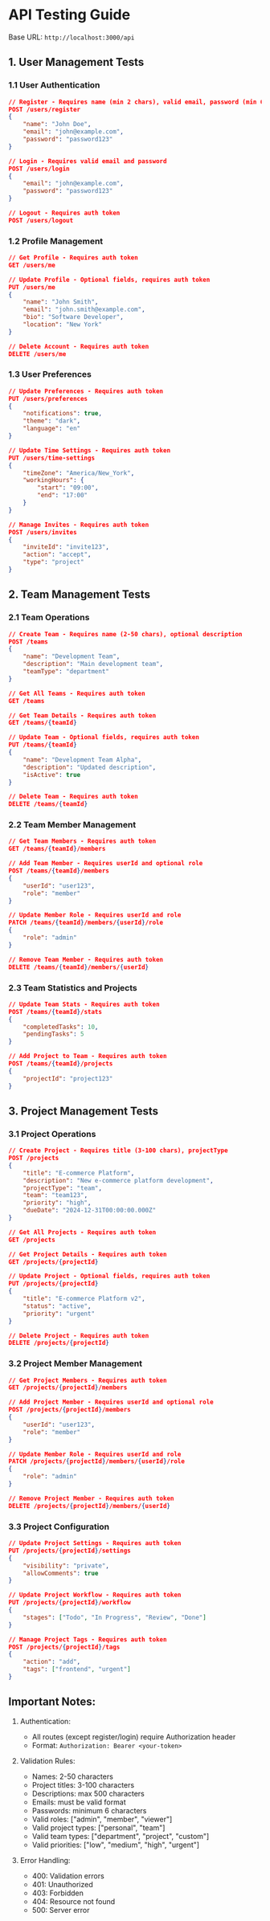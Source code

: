 # API Testing Guide

Base URL: `http://localhost:3000/api`

## 1. User Management Tests

### 1.1 User Authentication
```json
// Register - Requires name (min 2 chars), valid email, password (min 6 chars)
POST /users/register
{
    "name": "John Doe",
    "email": "john@example.com",
    "password": "password123"
}

// Login - Requires valid email and password
POST /users/login
{
    "email": "john@example.com",
    "password": "password123"
}

// Logout - Requires auth token
POST /users/logout
```

### 1.2 Profile Management
```json
// Get Profile - Requires auth token
GET /users/me

// Update Profile - Optional fields, requires auth token
PUT /users/me
{
    "name": "John Smith",
    "email": "john.smith@example.com",
    "bio": "Software Developer",
    "location": "New York"
}

// Delete Account - Requires auth token
DELETE /users/me
```

### 1.3 User Preferences
```json
// Update Preferences - Requires auth token
PUT /users/preferences
{
    "notifications": true,
    "theme": "dark",
    "language": "en"
}

// Update Time Settings - Requires auth token
PUT /users/time-settings
{
    "timeZone": "America/New_York",
    "workingHours": {
        "start": "09:00",
        "end": "17:00"
    }
}

// Manage Invites - Requires auth token
POST /users/invites
{
    "inviteId": "invite123",
    "action": "accept",
    "type": "project"
}
```

## 2. Team Management Tests

### 2.1 Team Operations
```json
// Create Team - Requires name (2-50 chars), optional description
POST /teams
{
    "name": "Development Team",
    "description": "Main development team",
    "teamType": "department"
}

// Get All Teams - Requires auth token
GET /teams

// Get Team Details - Requires auth token
GET /teams/{teamId}

// Update Team - Optional fields, requires auth token
PUT /teams/{teamId}
{
    "name": "Development Team Alpha",
    "description": "Updated description",
    "isActive": true
}

// Delete Team - Requires auth token
DELETE /teams/{teamId}
```

### 2.2 Team Member Management
```json
// Get Team Members - Requires auth token
GET /teams/{teamId}/members

// Add Team Member - Requires userId and optional role
POST /teams/{teamId}/members
{
    "userId": "user123",
    "role": "member"
}

// Update Member Role - Requires userId and role
PATCH /teams/{teamId}/members/{userId}/role
{
    "role": "admin"
}

// Remove Team Member - Requires auth token
DELETE /teams/{teamId}/members/{userId}
```

### 2.3 Team Statistics and Projects
```json
// Update Team Stats - Requires auth token
POST /teams/{teamId}/stats
{
    "completedTasks": 10,
    "pendingTasks": 5
}

// Add Project to Team - Requires auth token
POST /teams/{teamId}/projects
{
    "projectId": "project123"
}
```

## 3. Project Management Tests

### 3.1 Project Operations
```json
// Create Project - Requires title (3-100 chars), projectType
POST /projects
{
    "title": "E-commerce Platform",
    "description": "New e-commerce platform development",
    "projectType": "team",
    "team": "team123",
    "priority": "high",
    "dueDate": "2024-12-31T00:00:00.000Z"
}

// Get All Projects - Requires auth token
GET /projects

// Get Project Details - Requires auth token
GET /projects/{projectId}

// Update Project - Optional fields, requires auth token
PUT /projects/{projectId}
{
    "title": "E-commerce Platform v2",
    "status": "active",
    "priority": "urgent"
}

// Delete Project - Requires auth token
DELETE /projects/{projectId}
```

### 3.2 Project Member Management
```json
// Get Project Members - Requires auth token
GET /projects/{projectId}/members

// Add Project Member - Requires userId and optional role
POST /projects/{projectId}/members
{
    "userId": "user123",
    "role": "member"
}

// Update Member Role - Requires userId and role
PATCH /projects/{projectId}/members/{userId}/role
{
    "role": "admin"
}

// Remove Project Member - Requires auth token
DELETE /projects/{projectId}/members/{userId}
```

### 3.3 Project Configuration
```json
// Update Project Settings - Requires auth token
PUT /projects/{projectId}/settings
{
    "visibility": "private",
    "allowComments": true
}

// Update Project Workflow - Requires auth token
PUT /projects/{projectId}/workflow
{
    "stages": ["Todo", "In Progress", "Review", "Done"]
}

// Manage Project Tags - Requires auth token
POST /projects/{projectId}/tags
{
    "action": "add",
    "tags": ["frontend", "urgent"]
}
```

## Important Notes:

1. Authentication:
   - All routes (except register/login) require Authorization header
   - Format: `Authorization: Bearer <your-token>`

2. Validation Rules:
   - Names: 2-50 characters
   - Project titles: 3-100 characters
   - Descriptions: max 500 characters
   - Emails: must be valid format
   - Passwords: minimum 6 characters
   - Valid roles: ["admin", "member", "viewer"]
   - Valid project types: ["personal", "team"]
   - Valid team types: ["department", "project", "custom"]
   - Valid priorities: ["low", "medium", "high", "urgent"]

3. Error Handling:
   - 400: Validation errors
   - 401: Unauthorized
   - 403: Forbidden
   - 404: Resource not found
   - 500: Server error
